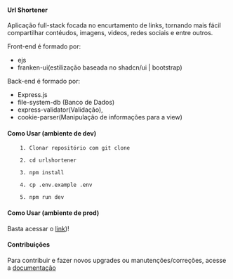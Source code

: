 #### Url Shortener

Aplicação full-stack focada no encurtamento de links, tornando mais fácil compartilhar contéudos, imagens, videos, redes sociais e entre outros.

Front-end é formado por:

- ejs
- franken-ui(estilização baseada no shadcn/ui | bootstrap)

Back-end é formado por:

- Express.js
- file-system-db (Banco de Dados)
- express-validator(Validação),
- cookie-parser(Manipulação de informações para a view)

#### Como Usar (ambiente de dev)

```
    1. Clonar repositório com git clone
```

```
    2. cd urlshortener
```

```
    3. npm install
```

```
    4. cp .env.example .env
```

```
    5. npm run dev
```

#### Como Usar (ambiente de prod)

Basta acessar o [link](https://www.urlshortener.com.br/api))!

#### Contribuições

Para contribuir e fazer novos upgrades ou manutenções/correções, acesse a [documentação](./docs/contributing.md)
